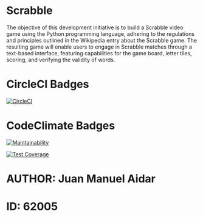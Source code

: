 # Scrabble

The objective of this development initiative is to build a Scrabble video game using the Python programming language, adhering to the regulations and principles outlined in the Wikipedia entry about the Scrabble game. The resulting game will enable users to engage in Scrabble matches through a text-based interface, featuring capabilities for the game board, letter tiles, scoring, and verifying the validity of words.

# CircleCI Badges

[![CircleCI](https://dl.circleci.com/status-badge/img/gh/um-computacion-tm/scrabble-2023-jaidar2003/tree/main.svg?style=svg)](https://dl.circleci.com/status-badge/redirect/gh/um-computacion-tm/scrabble-2023-jaidar2003/tree/main)

# CodeClimate Badges

[![Maintainability](https://api.codeclimate.com/v1/badges/73676511189bdd7736c5/maintainability)](https://codeclimate.com/github/um-computacion-tm/scrabble-2023-jaidar2003/maintainability)

[![Test Coverage](https://api.codeclimate.com/v1/badges/73676511189bdd7736c5/test_coverage)](https://codeclimate.com/github/um-computacion-tm/scrabble-2023-jaidar2003/test_coverage)

# AUTHOR: Juan Manuel Aidar

# ID: 62005

